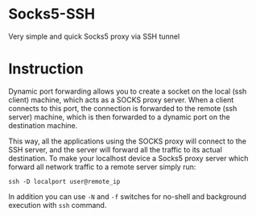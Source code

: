 # Socks5-SSH
Very simple and quick Socks5 proxy via SSH tunnel 

# Instruction 
Dynamic port forwarding allows you to create a socket on the local (ssh client) machine, which acts as a SOCKS proxy server. When a client connects to this port, the connection is forwarded to the remote (ssh server) machine, which is then forwarded to a dynamic port on the destination machine.

This way, all the applications using the SOCKS proxy will connect to the SSH server, and the server will forward all the traffic to its actual destination. To make your localhost device a Socks5 proxy server which forward all network traffic to a remote server simply run:

```
ssh -D localport user@remote_ip
```

In addition you can use `-N` and `-f` switches for no-shell and background execution with `ssh` command.
